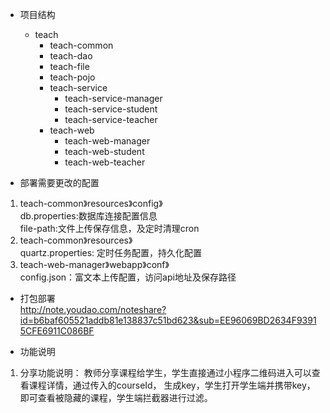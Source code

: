 - 项目结构
    - teach
        - teach-common
        - teach-dao
        - teach-file
        - teach-pojo
        - teach-service
            - teach-service-manager
            - teach-service-student
            - teach-service-teacher
        - teach-web
            - teach-web-manager
            - teach-web-student
            - teach-web-teacher
            
- 部署需要更改的配置

1.  teach-common》resources》config》  
    db.properties:数据库连接配置信息  
    file-path:文件上传保存信息，及定时清理cron  
2.  teach-common》resources》  
    quartz.properties: 定时任务配置，持久化配置
3.  teach-web-manager》webapp》conf》  
    config.json：富文本上传配置，访问api地址及保存路径
 
 
 
-   打包部署    
http://note.youdao.com/noteshare?id=b6baf605521addb81e138837c51bd623&sub=EE96069BD2634F93915CFE6911C086BF



-   功能说明

1.  分享功能说明：
    教师分享课程给学生，学生直接通过小程序二维码进入可以查看课程详情，通过传入的courseId，
    生成key，学生打开学生端并携带key，即可查看被隐藏的课程，学生端拦截器进行过滤。
